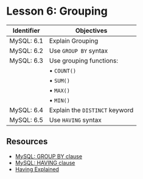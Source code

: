 # Lesson 6: Grouping

Identifier   | Objectives
-------------|------------
MySQL: 6.1   | Explain Grouping
MySQL: 6.2   | Use `GROUP BY` syntax
MySQL: 6.3   | Use grouping functions:
             | &bull; `COUNT()`
             | &bull; `SUM()`
             | &bull; `MAX()`
             | &bull; `MIN()`
MySQL: 6.4   | Explain the `DISTINCT` keyword
MySQL: 6.5   | Use `HAVING` syntax

## Resources
- [MySQL: GROUP BY clause](http://www.techonthenet.com/mysql/group_by.php)
- [MySQL: HAVING clause](http://www.techonthenet.com/mysql/having.php)
- [Having Explained](http://stackoverflow.com/questions/2905292/where-vs-having)